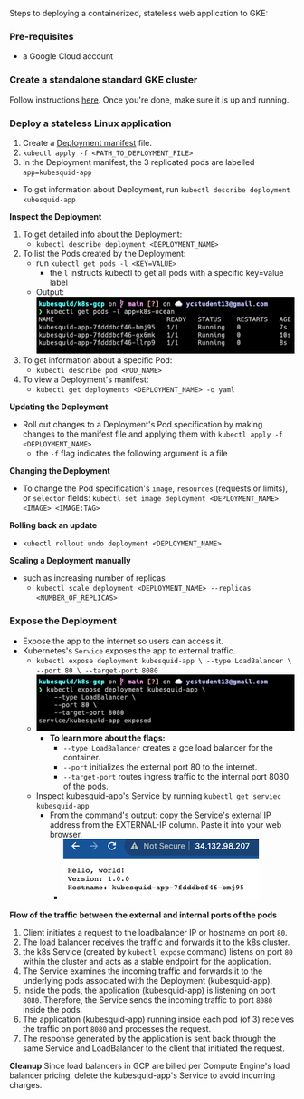 Steps to deploying a containerized, stateless web application to GKE:

### Pre-requisites
- a Google Cloud account

### Create a standalone standard GKE cluster
Follow instructions [here](https://cloud.google.com/kubernetes-engine/docs/how-to/creating-a-zonal-cluster). Once you're done, make sure it is up and running. 

### Deploy a stateless Linux application
1. Create a [Deployment manifest](_deployment.yaml) file.
2. `kubectl apply -f <PATH_TO_DEPLOYMENT_FILE>`
3. In the Deployment manifest, the 3 replicated pods are labelled `app=kubesquid-app`
  - To get information about Deployment, run `kubectl describe deployment kubesquid-app`

**Inspect the Deployment**
1. To get detailed info about the Deployment:
     - `kubectl describe deployment <DEPLOYMENT_NAME>`
2. To list the Pods created by the Deployment:
     - run `kubectl get pods -l <KEY=VALUE>`
       - the `l` instructs kubectl to get all pods with a specific key=value label
     - Output:<br> ![image](./images/get-pods-by-labels.png)
3. To get information about a specific Pod:
    - `kubectl describe pod <POD_NAME>`
4. To view a Deployment's manifest:
   - `kubectl get deployments <DEPLOYMENT_NAME> -o yaml`

**Updating the Deployment**
- Roll out changes to a Deployment's Pod specification by making changes to the manifest file and applying them with `kubectl apply -f <DEPLOYMENT_NAME>`
  - the `-f` flag indicates the following argument is a file

**Changing the Deployment**
- To change the Pod specification's  `image`, `resources` (requests or limits), or `selector` fields:
`kubectl set image deployment <DEPLOYMENT_NAME> <IMAGE> <IMAGE:TAG>`

**Rolling back an update**
- `kubectl rollout undo deployment <DEPLOYMENT_NAME>`

**Scaling a Deployment manually**
- such as increasing number of replicas
  - `kubectl scale deployment <DEPLOYMENT_NAME> --replicas <NUMBER_OF_REPLICAS>`


### Expose the Deployment
- Expose the app to the internet so users can access it. 
- Kubernetes's `Service` exposes the app to external traffic.
  - `kubectl expose deployment kubesquid-app \
    --type LoadBalancer \
    --port 80 \
    --target-port 8080`
  - ![image](images/expose-kubesquid-app.png) 
    - **To learn more about the flags:**
      - `--type LoadBalancer` creates a gce load balancer for the container.
      - `--port` initializes the external port 80 to the internet.
      - `--target-port` routes ingress traffic to the internal port 8080 of the pods.
  - Inspect kubesquid-app's Service by running `kubectl get serviec kubesquid-app`
    - From the command's output: copy the Service's external IP address from the EXTERNAL-IP column. Paste it into your web browser. 
      - ![image](images/view-app-from-external-ip.png)

**Flow of the traffic between the external and internal ports of the pods**
  1. Client initiates a request to the loadbalancer IP or hostname on port `80`.
  2. The load balancer receives the traffic and forwards it to the k8s cluster.
  3. the k8s Service (created by `kubectl expose` command) listens on port `80` within the cluster and acts as a stable endpoint for the application.
  4. The Service examines the incoming traffic and forwards it to the underlying pods associated with the Deployment (kubesquid-app).
  5. Inside the pods, the application (kubesquid-app) is listening on port `8080`. Therefore, the Service sends the incoming traffic to port `8080` inside the pods.
  6. The application (kubesquid-app) running inside each pod (of 3) receives the traffic on port `8080` and processes the request. 
  7. The response generated by the application is sent back through the same Service and LoadBalancer to the client that initiated the request.

**Cleanup**
Since load balancers in GCP are billed per Compute Engine's load balancer pricing, delete the kubesquid-app's Service to avoid incurring charges.


